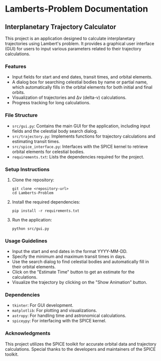 # Lamberts-Problem Documentation

## Interplanetary Trajectory Calculator

This project is an application designed to calculate interplanetary trajectories using Lambert's problem. It provides a graphical user interface (GUI) for users to input various parameters related to their trajectory calculations.

### Features

- Input fields for start and end dates, transit times, and orbital elements.
- A dialog box for searching celestial bodies by name or partial name, which automatically fills in the orbital elements for both initial and final orbits.
- Visualization of trajectories and Δv (delta-v) calculations.
- Progress tracking for long calculations.

### File Structure

- `src/gui.py`: Contains the main GUI for the application, including input fields and the celestial body search dialog.
- `src/trajectory.py`: Implements functions for trajectory calculations and estimating transit times.
- `src/spice_interface.py`: Interfaces with the SPICE kernel to retrieve orbital elements for celestial bodies.
- `requirements.txt`: Lists the dependencies required for the project.

### Setup Instructions

1. Clone the repository:
   ```
   git clone <repository-url>
   cd Lamberts-Problem
   ```

2. Install the required dependencies:
   ```
   pip install -r requirements.txt
   ```

3. Run the application:
   ```
   python src/gui.py
   ```

### Usage Guidelines

- Input the start and end dates in the format YYYY-MM-DD.
- Specify the minimum and maximum transit times in days.
- Use the search dialog to find celestial bodies and automatically fill in their orbital elements.
- Click on the "Estimate Time" button to get an estimate for the calculations.
- Visualize the trajectory by clicking on the "Show Animation" button.

### Dependencies

- `tkinter`: For GUI development.
- `matplotlib`: For plotting and visualizations.
- `astropy`: For handling time and astronomical calculations.
- `spiceypy`: For interfacing with the SPICE kernel.

### Acknowledgments

This project utilizes the SPICE toolkit for accurate orbital data and trajectory calculations. Special thanks to the developers and maintainers of the SPICE toolkit.